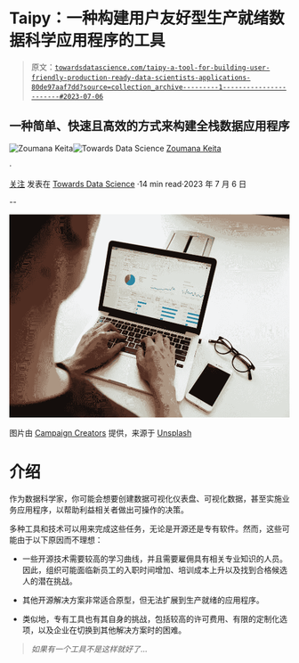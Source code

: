 # Taipy：一种构建用户友好型生产就绪数据科学应用程序的工具

> 原文：[`towardsdatascience.com/taipy-a-tool-for-building-user-friendly-production-ready-data-scientists-applications-80de97aaf7dd?source=collection_archive---------1-----------------------#2023-07-06`](https://towardsdatascience.com/taipy-a-tool-for-building-user-friendly-production-ready-data-scientists-applications-80de97aaf7dd?source=collection_archive---------1-----------------------#2023-07-06)

## 一种简单、快速且高效的方式来构建全栈数据应用程序

[](https://zoumanakeita.medium.com/?source=post_page-----80de97aaf7dd--------------------------------)![Zoumana Keita](https://zoumanakeita.medium.com/?source=post_page-----80de97aaf7dd--------------------------------)[](https://towardsdatascience.com/?source=post_page-----80de97aaf7dd--------------------------------)![Towards Data Science](https://towardsdatascience.com/?source=post_page-----80de97aaf7dd--------------------------------) [Zoumana Keita](https://zoumanakeita.medium.com/?source=post_page-----80de97aaf7dd--------------------------------)

·

[关注](https://medium.com/m/signin?actionUrl=https%3A%2F%2Fmedium.com%2F_%2Fsubscribe%2Fuser%2Fe6ae785a30d&operation=register&redirect=https%3A%2F%2Ftowardsdatascience.com%2Ftaipy-a-tool-for-building-user-friendly-production-ready-data-scientists-applications-80de97aaf7dd&user=Zoumana+Keita&userId=e6ae785a30d&source=post_page-e6ae785a30d----80de97aaf7dd---------------------post_header-----------) 发表在 [Towards Data Science](https://towardsdatascience.com/?source=post_page-----80de97aaf7dd--------------------------------) ·14 min read·2023 年 7 月 6 日[](https://medium.com/m/signin?actionUrl=https%3A%2F%2Fmedium.com%2F_%2Fvote%2Ftowards-data-science%2F80de97aaf7dd&operation=register&redirect=https%3A%2F%2Ftowardsdatascience.com%2Ftaipy-a-tool-for-building-user-friendly-production-ready-data-scientists-applications-80de97aaf7dd&user=Zoumana+Keita&userId=e6ae785a30d&source=-----80de97aaf7dd---------------------clap_footer-----------)

--

[](https://medium.com/m/signin?actionUrl=https%3A%2F%2Fmedium.com%2F_%2Fbookmark%2Fp%2F80de97aaf7dd&operation=register&redirect=https%3A%2F%2Ftowardsdatascience.com%2Ftaipy-a-tool-for-building-user-friendly-production-ready-data-scientists-applications-80de97aaf7dd&source=-----80de97aaf7dd---------------------bookmark_footer-----------)![](img/dd3f4a403960bdb49c1abb76cda2d813.png)

图片由 [Campaign Creators](https://unsplash.com/@campaign_creators) 提供，来源于 [Unsplash](https://unsplash.com/photos/pypeCEaJeZY)

# 介绍

作为数据科学家，你可能会想要创建数据可视化仪表盘、可视化数据，甚至实施业务应用程序，以帮助利益相关者做出可操作的决策。

多种工具和技术可以用来完成这些任务，无论是开源还是专有软件。然而，这些可能由于以下原因而不理想：

+   一些开源技术需要较高的学习曲线，并且需要雇佣具有相关专业知识的人员。因此，组织可能面临新员工的入职时间增加、培训成本上升以及找到合格候选人的潜在挑战。

+   其他开源解决方案非常适合原型，但无法扩展到生产就绪的应用程序。

+   类似地，专有工具也有其自身的挑战，包括较高的许可费用、有限的定制化选项，以及企业在切换到其他解决方案时的困难。

> *如果有一个工具不是这样就好了*…
